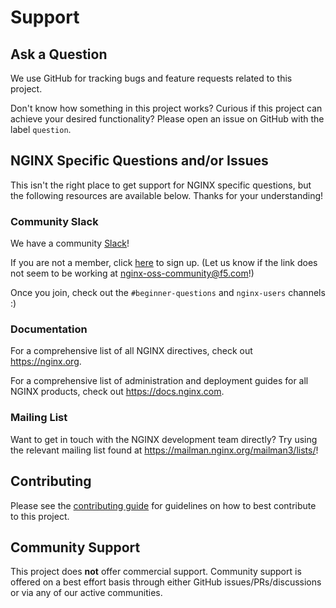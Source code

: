 # Support

## Ask a Question

We use GitHub for tracking bugs and feature requests related to this project.

Don't know how something in this project works? Curious if this project can achieve your desired functionality? Please open an issue on GitHub with the label `question`.

## NGINX Specific Questions and/or Issues

This isn't the right place to get support for NGINX specific questions, but the following resources are available below. Thanks for your understanding!

### Community Slack

We have a community [Slack](https://nginxcommunity.slack.com/)!

If you are not a member, click [here](https://community.nginx.org/joinslack) to sign up. (Let us know if the link does not seem to be working at <nginx-oss-community@f5.com>!)

Once you join, check out the `#beginner-questions` and `nginx-users` channels :)

### Documentation

For a comprehensive list of all NGINX directives, check out <https://nginx.org>.

For a comprehensive list of administration and deployment guides for all NGINX products, check out <https://docs.nginx.com>.

### Mailing List

Want to get in touch with the NGINX development team directly? Try using the relevant mailing list found at <https://mailman.nginx.org/mailman3/lists/>!

## Contributing

Please see the [contributing guide](https://github.com/nginxinc/nginx-s3-gateway/blob/main/CONTRIBUTING.md) for guidelines on how to best contribute to this project.

## Community Support

This project does **not** offer commercial support. Community support is offered on a best effort basis through either GitHub issues/PRs/discussions or via any of our active communities.
